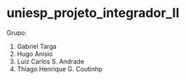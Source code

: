 # uniesp_projeto_integrador_II

Grupo:
1. Gabriel Targa 
2. Hugo Anísio  
3. Luiz Carlos S. Andrade  
4. Thiago Henrique G. Coutinhp
